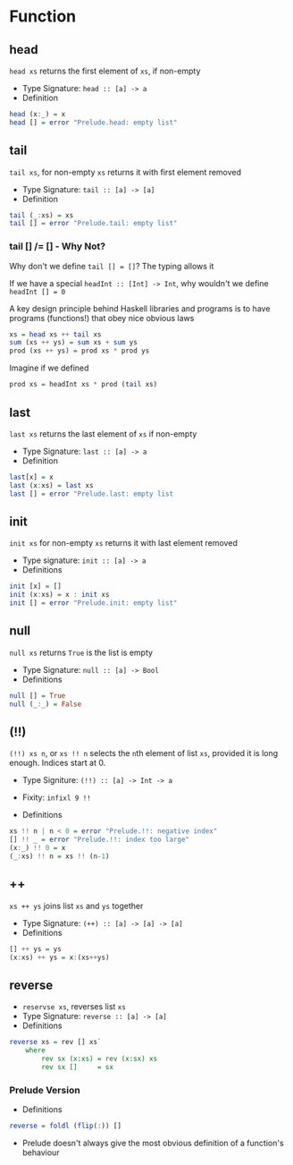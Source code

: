 # Function
## head
`head xs` returns the first element of `xs`, if non-empty

- Type Signature: `head :: [a] -> a`
- Definition

```Haskell
head (x:_) = x
head [] = error "Prelude.head: empty list"
```

## tail
`tail xs`, for non-empty `xs` returns it with first element removed

- Type Signature: `tail :: [a] -> [a]`
- Definition

```Haskell
tail (_:xs) = xs
tail [] = error "Prelude.tail: empty list"
```

### tail [] /= [] - Why Not?
Why don't we define `tail [] = []`? The typing allows it

If we have a special `headInt :: [Int] -> Int`, why wouldn't we define `headInt [] = 0`

A key design principle behind Haskell libraries and programs is to have programs (functions!) that obey nice obvious laws

```Haskell
xs = head xs ++ tail xs
sum (xs ++ ys) = sum xs + sum ys
prod (xs ++ ys) = prod xs * prod ys
```

Imagine if we defined

```Haskell
prod xs = headInt xs * prod (tail xs)
```

## last
`last xs` returns the last element of `xs` if non-empty

- Type Signature: `last :: [a] -> a`
- Definition

```Haskell
last[x] = x
last (x:xs) = last xs
last [] = error "Prelude.last: empty list
```

## init
`init xs` for non-empty `xs` returns it with last element removed

- Type signature: `init :: [a] -> a`
- Definitions

```Haskell
init [x] = []
init (x:xs) = x : init xs
init [] = error "Prelude.init: empty list"
```

## null
`null xs` returns `True` is the list is empty

- Type Signature: `null :: [a] -> Bool`
- Definitions

```Haskell
null [] = True
null (_:_) = False
```

## (!!)
`(!!) xs n`, or `xs !! n` selects the `n`th element of list `xs`, provided it is long enough. Indices start at 0.

- Type Signiture: `(!!) :: [a] -> Int -> a`
- Fixity: `infixl 9 !!`

- Definitions

```Haskell
xs !! n | n < 0 = error "Prelude.!!: negative index"
[] !! _ = error "Prelude.!!: index too large"
(x:_) !! 0 = x
(_:xs) !! n = xs !! (n-1)
```

## ++
`xs ++ ys` joins list `xs` and `ys` together

- Type Signature: `(++) :: [a] -> [a] -> [a]`
- Definitions

```Haskell
[] ++ ys = ys
(x:xs) ++ ys = x:(xs++ys)
```

## reverse
- `reservse xs`, reverses list `xs`
- Type Signature: `reverse :: [a] -> [a]`
- Definitions

```Haskell
reverse xs = rev [] xs`
	where
		rev sx (x:xs) = rev (x:sx) xs
		rev sx []     = sx
```

### Prelude Version
- Definitions

```Haskell
reverse = foldl (flip(:)) []
```

- Prelude doesn't always give the most obvious definition of a function's behaviour
